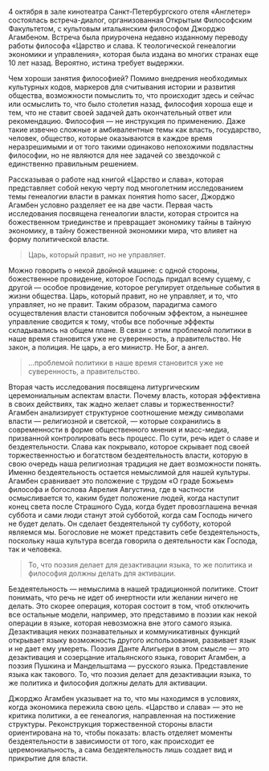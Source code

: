 4 октября в зале кинотеатра Санкт-Петербургского отеля «Англетер» состоялась встреча-диалог, организованная Открытым Философским Факультетом, с культовым итальянским философом Джорджо Агамбеном. Встреча была приурочена недавно изданному переводу работы философа «Царство и слава. К теологической генеалогии экономики и управления», которая была издана во многих странах еще 10 лет назад. Вероятно, истина требует выдержки.

Чем хороши занятия философией? Помимо внедрения необходимых культурных кодов, маркеров для считывания истории и развития общества, возможности помыслить то, что происходит здесь и сейчас или осмыслить то, что было столетия назад, философия хороша еще и тем, что не ставит своей задачей дать окончательный ответ или рекомендацию. Философия — не инструкция по применению. Даже такие извечно сложные и амбивалентные темы как власть, государство, человек, общество, которые оказываются в каждое время неразрешимыми и от того такими одинаково непохожими подвластны философии, но не являются для нее задачей со звездочкой с единственно правильным решением.

Рассказывая о работе над книгой «Царство и слава», которая представляет собой некую черту под многолетним исследованием темы генеалогии власти в рамках понятия homo sacer[‌](#), Джорджо Агамбен условно разделяет ее на две части. Первая часть исследования посвящена генеалогии власти, которая строится на божественном триединстве и превращает экономику тайны в тайную экономику, в тайну божественной экономики мира, что влияет на форму политической власти. 

> Царь, который правит, но не управляет.  


Можно говорить о некой двойной машине: с одной стороны, божественное провидение, которое Господь придал всему сущему, с другой — особое провидение, которое регулирует отдельные события в жизни общества. Царь, который правит, но не управляет, и то, что управляет, но не правит. Таким образом, парадигма самого осуществления власти становится побочным эффектом, а нынешнее управление сводится к тому, чтобы все побочные эффекты складывались на общем плане. В связи с этим проблемой политики в наше время становится уже не суверенность, а правительство. Не закон, а полиция. Не царь, а его министр. Не Бог, а ангел.

> …проблемой политики в наше время становится уже не суверенность, а правительство.

Вторая часть исследования посвящена литургическим церемониальным аспектам власти. Почему власть, которая эффективна в своих действиях, так жадно желает славы и торжественности? Агамбен анализирует структурное соотношение между символами власти — религиозной и светской, — которые сохранились в современности в форме общественного мнения и масс-медиа, призванной контролировать весь процесс. По сути, речь идет о славе и бездеятельности. Слава как покрывало, которое скрывает под своей торжественностью и богатством бездеятельность власти, которую в свою очередь наша религиозная традиция не дает возможности понять. Именно бездеятельность остается немыслимой для нашей культуры. Агамбен сравнивает это положение с трудом «О граде Божьем» философа и богослова Аврелия Августина[‌](#), где в частности осмысливается то, каким будет положение людей, когда наступит конец света после Страшного Суда, когда будет провозглашена вечная суббота и сами люди станут этой субботой, когда сам Господь ничего не будет делать. Он сделает бездеятельной ту субботу, которой являемся мы. Богословие не может представить себе бездеятельность, поскольку наша культура всегда говорила о деятельности как Господа, так и человека. 

> То, что поэзия делает для дезактивации языка, то же политика и философия должны делать для активации.   


Бездеятельность — немыслима в нашей традиционной политике. Стоит понимать, что речь не идет об инертности или желании ничего не делать. Это скорее операция, которая состоит в том, чтоб отключить все остальные модели, например, это представимо в поэзии как некой операции в языке, которая невозможна вне этого самого языка. Дезактивация неких познавательных и коммуникативных функций открывает языку возможность другого использования, развивает язык и не дает ему умереть. Поэзия Данте Алигьери в этом смысле — это дезактивация и созерцание итальянского языка, говорит Агамбен, а поэзия Пушкина и Мандельштама — русского языка. Представление языка как такового. То, что поэзия делает для дезактивации языка, то же политика и философия должны делать для активации.

Джорджо Агамбен указывает на то, что мы находимся в условиях, когда экономика пережила свою цель. «Царство и слава» — это не критика политики, а ее генеалогия, направленная на постижение структуры. Реконструкция торжественной стороны власти ориентирована на то, чтобы показать: власть отделяет моменты бездеятельности в зависимости от того, как происходит ее церемониальность, а сама бездеятельность лишь создает вид и прикрытие для власти.
